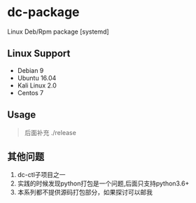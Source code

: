 # dc-package
Linux Deb/Rpm package [systemd]

## Linux Support

- Debian 9
- Ubuntu 16.04
- Kali Linux 2.0
- Centos 7

## Usage

> 后面补充 ./release

## 其他问题

1. dc-ctl子项目之一
2. 实践的时候发现python打包是一个问题,后面只支持python3.6+
3. 本系列都不提供源码打包部分，如果探讨可以邮我
